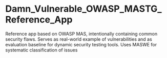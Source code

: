 # Damn_Vulnerable_OWASP_MASTG_Reference_App
Reference app based on OWASP MAS, intentionally containing common security flaws. Serves as real-world example of vulnerabilities and as evaluation baseline for dynamic security testing tools. Uses MASWE for systematic classification of issues
